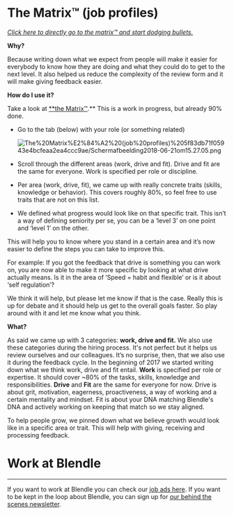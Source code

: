 # The Matrix™ (job profiles)

[*Click here to directly go to the matrix™ and start dodging bullets.*](https://docs.google.com/spreadsheets/d/1HO4cEH0dguBywUzjT3FMUSGiJbgGjOQDdaILl0BaJME/edit#gid=1108390117)

**Why?** 

Because writing down what we expect from people will make it easier for everybody to know how they are doing and what they could do to get to the next level. It also helped us reduce the complexity of the review form and it will make giving feedback easier.

**How do I use it?** 

Take a look at [**the Matrix™](https://docs.google.com/spreadsheets/d/1HO4cEH0dguBywUzjT3FMUSGiJbgGjOQDdaILl0BaJME/edit?usp=sharing).** This is a work in progress, but already 90% done.

- Go to the tab (below) with your role (or something related)
    
    ![The%20Matrix%E2%84%A2%20(job%20profiles)%205f83db71f05943e4bcfeaa2ea4ccc9ae/Schermafbeelding2018-06-21om15.27.05.png](The%20Matrix%E2%84%A2%20(job%20profiles)%205f83db71f05943e4bcfeaa2ea4ccc9ae/Schermafbeelding2018-06-21om15.27.05.png)
    
- Scroll through the different areas (work, drive and fit). Drive and fit are the same for everyone. Work is specified per role or discipline.
- Per area (work, drive, fit), we came up with really concrete traits (skills, knowledge or behavior). This covers roughly 80%, so feel free to use traits that are not on this list.
- We defined what progress would look like on that specific trait. This isn’t a way of defining seniority per se, you can be a ‘level 3’ on one point and ‘level 1’ on the other.

This will help you to know where you stand in a certain area and it’s now easier to define the steps you can take to improve this.

For example: If you got the feedback that drive is something you can work on, you are now able to make it more specific by looking at what drive actually means. Is it in the area of ‘Speed = habit and flexible’ or is it about ‘self regulation’?

We think it will help, but please let me know if that is the case. Really this is up for debate and it should help us get to the overall goals faster. So play around with it and let me know what you think.

**What?**

As said we came up with 3 categories: **work, drive and fit.** We also use these categories during the hiring process. It's not perfect but it helps us review ourselves and our colleagues. It’s no surprise, then, that we also use it during the feedback cycle. In the beginning of 2017 we started writing down what we think work, drive and fit entail. **Work** is specified per role or expertise. It should cover ~80% of the tasks, skills, knowledge and responsibilities. **Drive** and **Fit** are the same for everyone for now. Drive is about grit, motivation, eagerness, proactiveness, a way of working and a certain mentality and mindset. Fit is about your DNA matching Blendle's DNA and actively working on keeping that match so we stay aligned.

To help people grow, we pinned down what we believe growth would look like in a specific area or trait. This will help with giving, receiving and processing feedback. 

# Work at Blendle

---

If you want to work at Blendle you can check our [job ads here](https://blendle.homerun.co/). If you want to be kept in the loop about Blendle, you can sign up for [our behind the scenes newsletter](https://blendle.homerun.co/yes-keep-me-posted/tr/apply?token=8092d4128c306003d97dd3821bad06f2).